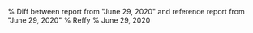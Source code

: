 % Diff between report from "June 29, 2020" and reference report from "June 29, 2020"
% Reffy
% June 29, 2020

